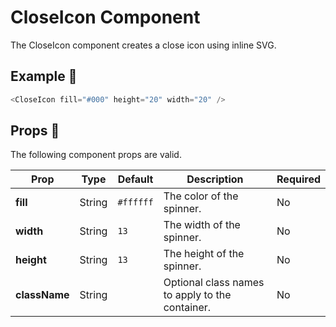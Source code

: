 # CloseIcon Component

The CloseIcon component creates a close icon using inline SVG.

## Example 🚀

```javascript
<CloseIcon fill="#000" height="20" width="20" />
```

## Props 🔧

The following component props are valid.

| Prop          | Type   | Default   | Description                                     | Required |
| ------------- | ------ | --------- | ----------------------------------------------- | -------- |
| **fill**      | String | `#ffffff` | The color of the spinner.                       | No       |
| **width**     | String | `13`      | The width of the spinner.                       | No       |
| **height**    | String | `13`      | The height of the spinner.                      | No       |
| **className** | String |           | Optional class names to apply to the container. | No       |
